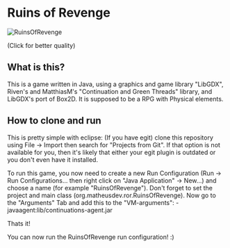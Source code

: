 [Screenshot]: http://dl.dropbox.com/u/45530199/Programs/RuinsOfRevenge/RuinsOfRevenge.png

# Ruins of Revenge

![RuinsOfRevenge][Screenshot]

(Click for better quality)

## What is this?

This is a game written in Java, using a graphics and game library "LibGDX", Riven's 
and MatthiasM's "Continuation and Green Threads" library, and LibGDX's port of Box2D.
It is supposed to be a RPG with Physical elements.

## How to clone and run

This is pretty simple with eclipse:
(If you have egit) clone this repository using File -> Import then search for "Projects from Git".
If that option is not available for you, then it's likely that either your egit plugin is outdated
or you don't even have it installed.

To run this game, you now need to create a new Run Configuration (Run -> Run Configurations... then
right click on "Java Application" -> New...) and choose a name (for example "RuinsOfRevenge"). Don't
forget to set the project and main class (org.matheusdev.ror.RuinsOfRevenge).
Now go to the "Arguments" Tab and add this to the "VM-arguments": -javaagent:lib/continuations-agent.jar

Thats it!

You can now run the RuinsOfRevenge run configuration! :)